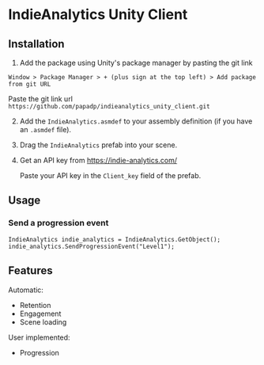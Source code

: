 # IndieAnalytics Unity Client

## Installation

1. Add the package using Unity's package manager by pasting the git link

`Window > Package Manager > + (plus sign at the top left) > Add package from git URL`

   Paste the git link url `https://github.com/papadp/indieanalytics_unity_client.git`

2. Add the `IndieAnalytics.asmdef` to your assembly definition (if you have an `.asmdef` file).

3. Drag the `IndieAnalytics` prefab into your scene.

4. Get an API key from https://indie-analytics.com/
   
   Paste your API key in the `Client_key` field of the prefab.
   
   
## Usage

### Send a progression event
```
IndieAnalytics indie_analytics = IndieAnalytics.GetObject();
indie_analytics.SendProgressionEvent("Level1");
```

## Features

Automatic:

- Retention
- Engagement
- Scene loading

User implemented:

- Progression
